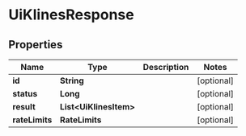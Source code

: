 

# UiKlinesResponse


## Properties

| Name | Type | Description | Notes |
|------------ | ------------- | ------------- | -------------|
|**id** | **String** |  |  [optional] |
|**status** | **Long** |  |  [optional] |
|**result** | **List&lt;UiKlinesItem&gt;** |  |  [optional] |
|**rateLimits** | **RateLimits** |  |  [optional] |



